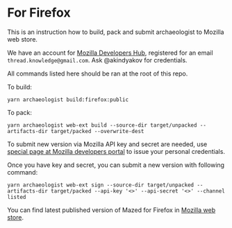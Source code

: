 # For Firefox

This is an instruction how to build, pack and submit archaeologist to Mozilla web store.

We have an account for [Mozilla Developers Hub](https://addons.mozilla.org/en-GB/developers/), registered for an email `thread.knowledge@gmail.com`. Ask @akindyakov for credentials.

All commands listed here should be ran at the root of this repo.

To build:
```
yarn archaeologist build:firefox:public
```

To pack:
```
yarn archaeologist web-ext build --source-dir target/unpacked --artifacts-dir target/packed --overwrite-dest
```

To submit new version via Mozilla API key and secret are needed, use [special page at Mozilla developers portal](https://addons.mozilla.org/en-US/developers/addon/api/key/) to issue your personal credentials.

Once you have key and secret, you can submit a new version with following command:

```
yarn archaeologist web-ext sign --source-dir target/unpacked --artifacts-dir target/packed --api-key '<>' --api-secret '<>' --channel listed
```

You can find latest published version of Mazed for Firefox in [Mozilla web store](https://addons.mozilla.org/en-GB/firefox/addon/mazed/).
